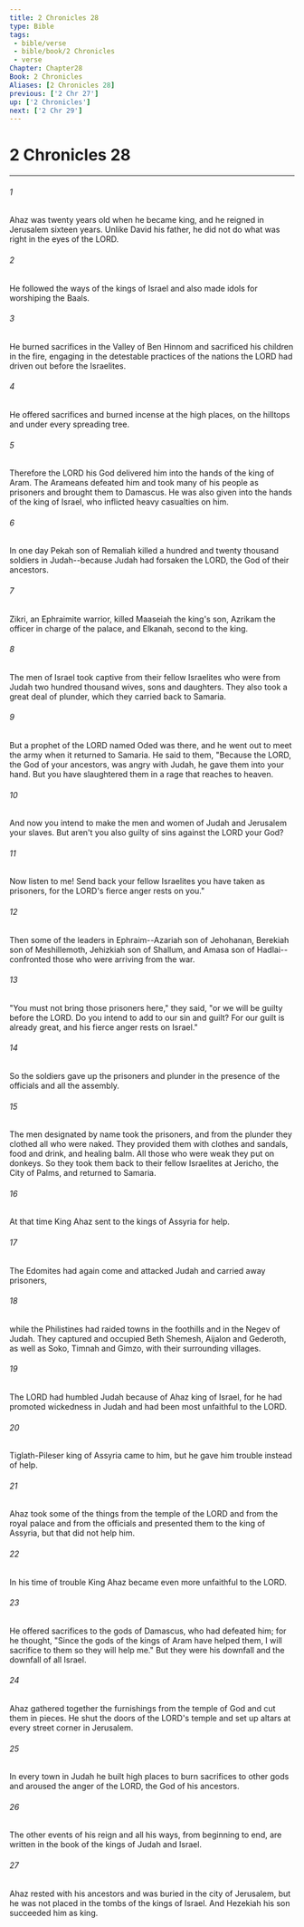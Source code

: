 ```yaml
---
title: 2 Chronicles 28
type: Bible
tags:
 - bible/verse
 - bible/book/2 Chronicles
 - verse
Chapter: Chapter28
Book: 2 Chronicles
Aliases: [2 Chronicles 28]
previous: ['2 Chr 27']
up: ['2 Chronicles']
next: ['2 Chr 29']
---
```

# 2 Chronicles 28

***


###### 1 
Ahaz was twenty years old when he became king, and he reigned in Jerusalem sixteen years. Unlike David his father, he did not do what was right in the eyes of the LORD. 

###### 2 
He followed the ways of the kings of Israel and also made idols for worshiping the Baals. 

###### 3 
He burned sacrifices in the Valley of Ben Hinnom and sacrificed his children in the fire, engaging in the detestable practices of the nations the LORD had driven out before the Israelites. 

###### 4 
He offered sacrifices and burned incense at the high places, on the hilltops and under every spreading tree. 

###### 5 
Therefore the LORD his God delivered him into the hands of the king of Aram. The Arameans defeated him and took many of his people as prisoners and brought them to Damascus. He was also given into the hands of the king of Israel, who inflicted heavy casualties on him. 

###### 6 
In one day Pekah son of Remaliah killed a hundred and twenty thousand soldiers in Judah--because Judah had forsaken the LORD, the God of their ancestors. 

###### 7 
Zikri, an Ephraimite warrior, killed Maaseiah the king's son, Azrikam the officer in charge of the palace, and Elkanah, second to the king. 

###### 8 
The men of Israel took captive from their fellow Israelites who were from Judah two hundred thousand wives, sons and daughters. They also took a great deal of plunder, which they carried back to Samaria. 

###### 9 
But a prophet of the LORD named Oded was there, and he went out to meet the army when it returned to Samaria. He said to them, "Because the LORD, the God of your ancestors, was angry with Judah, he gave them into your hand. But you have slaughtered them in a rage that reaches to heaven. 

###### 10 
And now you intend to make the men and women of Judah and Jerusalem your slaves. But aren't you also guilty of sins against the LORD your God? 

###### 11 
Now listen to me! Send back your fellow Israelites you have taken as prisoners, for the LORD's fierce anger rests on you." 

###### 12 
Then some of the leaders in Ephraim--Azariah son of Jehohanan, Berekiah son of Meshillemoth, Jehizkiah son of Shallum, and Amasa son of Hadlai--confronted those who were arriving from the war. 

###### 13 
"You must not bring those prisoners here," they said, "or we will be guilty before the LORD. Do you intend to add to our sin and guilt? For our guilt is already great, and his fierce anger rests on Israel." 

###### 14 
So the soldiers gave up the prisoners and plunder in the presence of the officials and all the assembly. 

###### 15 
The men designated by name took the prisoners, and from the plunder they clothed all who were naked. They provided them with clothes and sandals, food and drink, and healing balm. All those who were weak they put on donkeys. So they took them back to their fellow Israelites at Jericho, the City of Palms, and returned to Samaria. 

###### 16 
At that time King Ahaz sent to the kings of Assyria for help. 

###### 17 
The Edomites had again come and attacked Judah and carried away prisoners, 

###### 18 
while the Philistines had raided towns in the foothills and in the Negev of Judah. They captured and occupied Beth Shemesh, Aijalon and Gederoth, as well as Soko, Timnah and Gimzo, with their surrounding villages. 

###### 19 
The LORD had humbled Judah because of Ahaz king of Israel, for he had promoted wickedness in Judah and had been most unfaithful to the LORD. 

###### 20 
Tiglath-Pileser king of Assyria came to him, but he gave him trouble instead of help. 

###### 21 
Ahaz took some of the things from the temple of the LORD and from the royal palace and from the officials and presented them to the king of Assyria, but that did not help him. 

###### 22 
In his time of trouble King Ahaz became even more unfaithful to the LORD. 

###### 23 
He offered sacrifices to the gods of Damascus, who had defeated him; for he thought, "Since the gods of the kings of Aram have helped them, I will sacrifice to them so they will help me." But they were his downfall and the downfall of all Israel. 

###### 24 
Ahaz gathered together the furnishings from the temple of God and cut them in pieces. He shut the doors of the LORD's temple and set up altars at every street corner in Jerusalem. 

###### 25 
In every town in Judah he built high places to burn sacrifices to other gods and aroused the anger of the LORD, the God of his ancestors. 

###### 26 
The other events of his reign and all his ways, from beginning to end, are written in the book of the kings of Judah and Israel. 

###### 27 
Ahaz rested with his ancestors and was buried in the city of Jerusalem, but he was not placed in the tombs of the kings of Israel. And Hezekiah his son succeeded him as king. 
